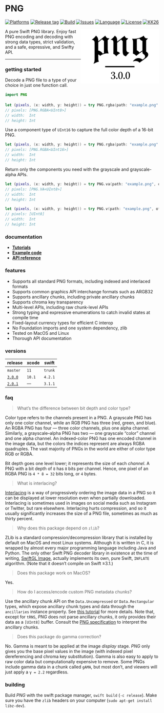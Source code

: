 # PNG

[![Platforms](https://img.shields.io/badge/platforms-linux%20%7C%20osx-lightgrey.svg)](https://swift.org)
[![Release tag](https://img.shields.io/github/release/kelvin13/png.svg)](https://github.com/kelvin13/png/releases)
[![Build](https://travis-ci.org/kelvin13/png.svg?branch=master)](https://travis-ci.org/kelvin13/png)
[![Issues](https://img.shields.io/github/issues/kelvin13/png.svg)](https://github.com/kelvin13/png/issues?state=open)
[![Language](https://img.shields.io/badge/version-swift_5-ffa020.svg)](https://swift.org)
[![License](https://img.shields.io/badge/license-GPL3-ff3079.svg)](https://github.com/kelvin13/png/blob/master/COPYING)
[![KK26](https://img.shields.io/badge/Foundation-nil-e030ff.svg)](https://www.google.com/search?q=no+Foundation+import)

<img align="right" src="logo.svg.png">

A pure Swift PNG library. Enjoy fast PNG encoding and decoding with strong data types, strict validation, and a safe, expressive, and Swifty API.

---

### getting started

Decode a PNG file to a type of your choice in just one function call.
````swift
import PNG

let (pixels, (x: width, y: height)) = try PNG.rgba(path: "example.png", of: UInt8.self)
// pixels: [PNG.RGBA<UInt8>]
// width:  Int
// height: Int
````

Use a component type of `UInt16` to capture the full color depth of a 16-bit PNG.
````swift
let (pixels, (x: width, y: height)) = try PNG.rgba(path: "example.png", of: UInt16.self)
// pixels: [PNG.RGBA<UInt16>]
// width:  Int
// height: Int
````

Return only the components you need with the grayscale and grayscale-alpha APIs.
````swift
let (pixels, (x: width, y: height)) = try PNG.va(path: "example.png", of: UInt8.self)
// pixels: [PNG.VA<UInt8>]
// width:  Int
// height: Int
````
````swift
let (pixels, (x: width, y: height)) = try PNG.v(path: "example.png", of: UInt8.self)
// pixels: [UInt8]
// width:  Int
// height: Int
````

### documentation

* [**Tutorials**](doc/3.0.0/tutorials.md)
* [**Example code**](examples)
* [**API reference**](doc/3.0.0/api.swift)

### features 

* Supports all standard PNG formats, including indexed and interlaced formats 
* Supports common graphics API interchange formats such as ARGB32 
* Supports ancillary chunks, including private ancillary chunks
* Supports chroma key transparency
* Multi-level APIs, including raw chunk-level APIs
* Strong typing and expressive enumerations to catch invalid states at compile time
* Fixed-layout currency types for efficient C interop
* No Foundation imports and one system dependency, zlib
* Tested on MacOS and Linux
* Thorough API documentation

### versions 

| release | xcode | swift |
| --- | --- | --- |
| `master` | `11` | `trunk` |
| [`3.0.0`](https://github.com/kelvin13/png/releases/tag/v3.0.0) | `10.1` | `4.2.1` |
| [`2.0.1`](https://github.com/kelvin13/png/releases/tag/v2.0.1) | — | `3.1.1` |

### faq

> What’s the difference between bit depth and color type?

Color type refers to the channels present in a PNG. A grayscale PNG has only one color channel, while an RGB PNG has three (red, green, and blue). An RGBA PNG has four — three color channels, plus one alpha channel. Similarly, a grayscale–alpha PNG has two — one grayscale “color” channel and one alpha channel. An indexed-color PNG has one encoded channel in the image data, but the colors the indices represent are always RGBA quadruples. The vast majority of PNGs in the world are either of color type RGB or RGBA.

Bit depth goes one level lower; it represents the size of each *channel*. A PNG with a bit depth of `8` has `8` bits per channel. Hence, one pixel of an RGBA PNG is `4 * 8 = 32` bits long, or `4` bytes.

> What is interlacing?

[Interlacing](https://en.wikipedia.org/wiki/Interlacing_(bitmaps)) is a way of progressively ordering the image data in a PNG so it can be displayed at lower resolution even when partially downloaded. Interlacing is sometimes used in images on social media such as Instagram or Twitter, but rare elsewhere. Interlacing hurts compression, and so it usually significantly increases the size of a PNG file, sometimes as much as thirty percent.

> Why does this package depend on `zlib`?

ZLib is a standard compression/decompression library that is installed by default on MacOS and most Linux systems. Although it is written in C, it is wrapped by almost every major programming language including Java and Python. The only other Swift PNG decoder library in existence at the time of writing, [SwiftGL Image](https://github.com/SwiftGL/Image), actually implements its own, pure Swift, `INFLATE` algorithm. (Note that it doesn’t compile on Swift ≥3.1.)

> Does this package work on MacOS?

Yes.

> How do I access/encode custom PNG metadata chunks?

Use the ancillary chunk API on the `Data.Uncompressed` or `Data.Rectangular` types, which expose ancillary chunk types and data through the `ancillaries` instance property. See [this tutorial](doc/3.0.0/tutorials.md#apply-a-color-ramp-to-a-grayscale-image) for more details. Note that, except for `tRNS`, *PNG* does not parse ancillary chunks, it only provides their data as a `[UInt8]` buffer. Consult the [PNG specification](http://www.libpng.org/pub/png/spec/1.2/PNG-Chunks.html) to interpret the ancillary chunks.

> Does this package do gamma correction?

No. Gamma is meant to be applied at the image *display* stage. *PNG* only gives you the base pixel values in the image (with indexed pixel dereferencing and chroma key substitution). Gamma is also easy to apply to raw color data but computationally expensive to remove. Some PNGs include gamma data in a chunk called `gAMA`, but most don’t, and viewers will just apply a `γ = 2.2` regardless.

### building
Build *PNG* with the swift package manager, `swift build` (`-c release`). Make sure you have the `zlib` headers on your computer (`sudo apt-get install libz-dev`).
